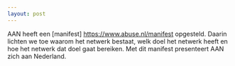 ```yaml
---
layout: post
---
```

AAN heeft een [manifest] https://www.abuse.nl/manifest opgesteld. Daarin lichten we toe waarom het netwerk bestaat, welk doel het netwerk heeft en hoe het netwerk dat doel gaat bereiken. Met dit manifest presenteert AAN zich aan Nederland.
